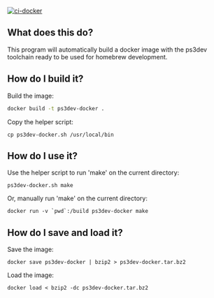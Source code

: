 [![ci-docker](https://github.com/humbertodias/ps3dev-docker/actions/workflows/deploy.yml/badge.svg)](https://github.com/humbertodias/ps3dev-docker/actions/workflows/deploy.yml)

## What does this do?

This program will automatically build a docker image with the ps3dev
toolchain ready to be used for homebrew development.

## How do I build it?

Build the image:

```sh
docker build -t ps3dev-docker .
```
Copy the helper script:

```
cp ps3dev-docker.sh /usr/local/bin
```
## How do I use it?

 Use the helper script to run 'make' on the current directory:

```
ps3dev-docker.sh make
```
Or, manually run 'make' on the current directory:

```
docker run -v `pwd`:/build ps3dev-docker make
```

## How do I save and load it?

Save the image:

```
docker save ps3dev-docker | bzip2 > ps3dev-docker.tar.bz2
```
Load the image:

```
docker load < bzip2 -dc ps3dev-docker.tar.bz2
```
